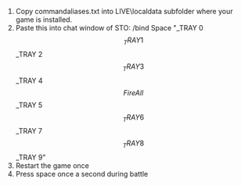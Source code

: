1) Copy commandaliases.txt into LIVE\localdata subfolder where your game is installed.
2) Paste this into chat window of STO: /bind Space "_TRAY 0$$_TRAY 1$$_TRAY 2$$_TRAY 3$$_TRAY 4$$FireAll$$_TRAY 5$$_TRAY 6$$_TRAY 7$$_TRAY 8$$_TRAY 9"
3) Restart the game once
4) Press space once a second during battle